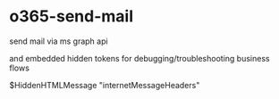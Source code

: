 # o365-send-mail
send mail via ms graph api

and embedded hidden tokens for debugging/troubleshooting business flows


$HiddenHTMLMessage
"internetMessageHeaders"

